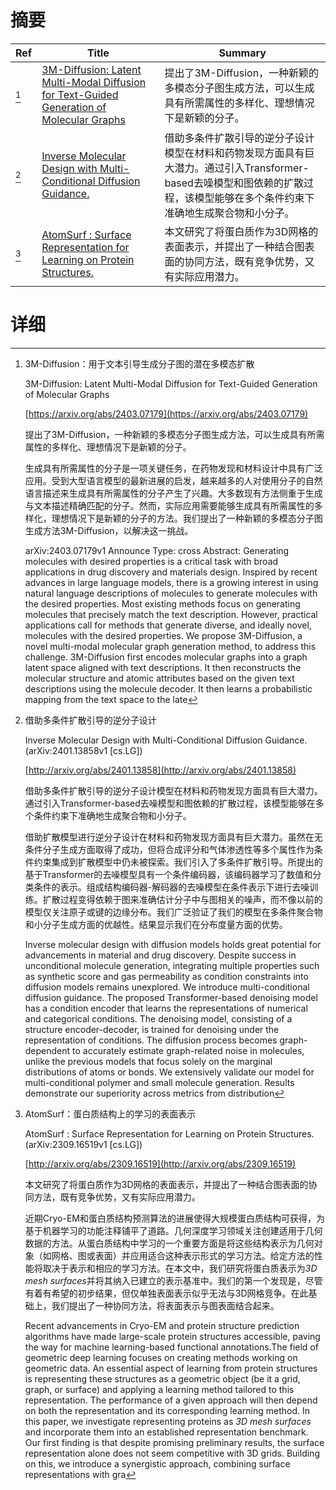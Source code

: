 # 摘要

| Ref | Title | Summary |
| --- | --- | --- |
| [^1] | [3M-Diffusion: Latent Multi-Modal Diffusion for Text-Guided Generation of Molecular Graphs](https://arxiv.org/abs/2403.07179) | 提出了3M-Diffusion，一种新颖的多模态分子图生成方法，可以生成具有所需属性的多样化、理想情况下是新颖的分子。 |
| [^2] | [Inverse Molecular Design with Multi-Conditional Diffusion Guidance.](http://arxiv.org/abs/2401.13858) | 借助多条件扩散引导的逆分子设计模型在材料和药物发现方面具有巨大潜力。通过引入Transformer-based去噪模型和图依赖的扩散过程，该模型能够在多个条件约束下准确地生成聚合物和小分子。 |
| [^3] | [AtomSurf : Surface Representation for Learning on Protein Structures.](http://arxiv.org/abs/2309.16519) | 本文研究了将蛋白质作为3D网格的表面表示，并提出了一种结合图表面的协同方法，既有竞争优势，又有实际应用潜力。 |

# 详细

[^1]: 3M-Diffusion：用于文本引导生成分子图的潜在多模态扩散

    3M-Diffusion: Latent Multi-Modal Diffusion for Text-Guided Generation of Molecular Graphs

    [https://arxiv.org/abs/2403.07179](https://arxiv.org/abs/2403.07179)

    提出了3M-Diffusion，一种新颖的多模态分子图生成方法，可以生成具有所需属性的多样化、理想情况下是新颖的分子。

    

    生成具有所需属性的分子是一项关键任务，在药物发现和材料设计中具有广泛应用。受到大型语言模型的最新进展的启发，越来越多的人对使用分子的自然语言描述来生成具有所需属性的分子产生了兴趣。大多数现有方法侧重于生成与文本描述精确匹配的分子。然而，实际应用需要能够生成具有所需属性的多样化，理想情况下是新颖的分子的方法。我们提出了一种新颖的多模态分子图生成方法3M-Diffusion，以解决这一挑战。

    arXiv:2403.07179v1 Announce Type: cross  Abstract: Generating molecules with desired properties is a critical task with broad applications in drug discovery and materials design. Inspired by recent advances in large language models, there is a growing interest in using natural language descriptions of molecules to generate molecules with the desired properties. Most existing methods focus on generating molecules that precisely match the text description. However, practical applications call for methods that generate diverse, and ideally novel, molecules with the desired properties. We propose 3M-Diffusion, a novel multi-modal molecular graph generation method, to address this challenge. 3M-Diffusion first encodes molecular graphs into a graph latent space aligned with text descriptions. It then reconstructs the molecular structure and atomic attributes based on the given text descriptions using the molecule decoder. It then learns a probabilistic mapping from the text space to the late
    
[^2]: 借助多条件扩散引导的逆分子设计

    Inverse Molecular Design with Multi-Conditional Diffusion Guidance. (arXiv:2401.13858v1 [cs.LG])

    [http://arxiv.org/abs/2401.13858](http://arxiv.org/abs/2401.13858)

    借助多条件扩散引导的逆分子设计模型在材料和药物发现方面具有巨大潜力。通过引入Transformer-based去噪模型和图依赖的扩散过程，该模型能够在多个条件约束下准确地生成聚合物和小分子。

    

    借助扩散模型进行逆分子设计在材料和药物发现方面具有巨大潜力。虽然在无条件分子生成方面取得了成功，但将合成评分和气体渗透性等多个属性作为条件约束集成到扩散模型中仍未被探索。我们引入了多条件扩散引导。所提出的基于Transformer的去噪模型具有一个条件编码器，该编码器学习了数值和分类条件的表示。组成结构编码器-解码器的去噪模型在条件表示下进行去噪训练。扩散过程变得依赖于图来准确估计分子中与图相关的噪声，而不像以前的模型仅关注原子或键的边缘分布。我们广泛验证了我们的模型在多条件聚合物和小分子生成方面的优越性。结果显示我们在分布度量方面的优势。

    Inverse molecular design with diffusion models holds great potential for advancements in material and drug discovery. Despite success in unconditional molecule generation, integrating multiple properties such as synthetic score and gas permeability as condition constraints into diffusion models remains unexplored. We introduce multi-conditional diffusion guidance. The proposed Transformer-based denoising model has a condition encoder that learns the representations of numerical and categorical conditions. The denoising model, consisting of a structure encoder-decoder, is trained for denoising under the representation of conditions. The diffusion process becomes graph-dependent to accurately estimate graph-related noise in molecules, unlike the previous models that focus solely on the marginal distributions of atoms or bonds. We extensively validate our model for multi-conditional polymer and small molecule generation. Results demonstrate our superiority across metrics from distribution
    
[^3]: AtomSurf：蛋白质结构上的学习的表面表示

    AtomSurf : Surface Representation for Learning on Protein Structures. (arXiv:2309.16519v1 [cs.LG])

    [http://arxiv.org/abs/2309.16519](http://arxiv.org/abs/2309.16519)

    本文研究了将蛋白质作为3D网格的表面表示，并提出了一种结合图表面的协同方法，既有竞争优势，又有实际应用潜力。

    

    近期Cryo-EM和蛋白质结构预测算法的进展使得大规模蛋白质结构可获得，为基于机器学习的功能注释铺平了道路。几何深度学习领域关注创建适用于几何数据的方法。从蛋白质结构中学习的一个重要方面是将这些结构表示为几何对象（如网格、图或表面）并应用适合这种表示形式的学习方法。给定方法的性能将取决于表示和相应的学习方法。在本文中，我们研究将蛋白质表示为$\textit{3D mesh surfaces}$并将其纳入已建立的表示基准中。我们的第一个发现是，尽管有着有希望的初步结果，但仅单独表面表示似乎无法与3D网格竞争。在此基础上，我们提出了一种协同方法，将表面表示与图表面结合起来。

    Recent advancements in Cryo-EM and protein structure prediction algorithms have made large-scale protein structures accessible, paving the way for machine learning-based functional annotations.The field of geometric deep learning focuses on creating methods working on geometric data. An essential aspect of learning from protein structures is representing these structures as a geometric object (be it a grid, graph, or surface) and applying a learning method tailored to this representation. The performance of a given approach will then depend on both the representation and its corresponding learning method.  In this paper, we investigate representing proteins as $\textit{3D mesh surfaces}$ and incorporate them into an established representation benchmark. Our first finding is that despite promising preliminary results, the surface representation alone does not seem competitive with 3D grids. Building on this, we introduce a synergistic approach, combining surface representations with gra
    

